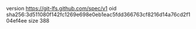 version https://git-lfs.github.com/spec/v1
oid sha256:3d511080f142fc1269e698e0eb1eac5fdd366763cf8216d14a76cd2f104ef4ee
size 388
